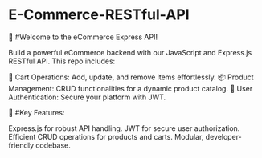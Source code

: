 # E-Commerce-RESTful-API

🚀 #Welcome to the eCommerce Express API!

Build a powerful eCommerce backend with our JavaScript and Express.js RESTful API. This repo includes:

🛒 Cart Operations: Add, update, and remove items effortlessly.
📦 Product Management: CRUD functionalities for a dynamic product catalog.
🔐 User Authentication: Secure your platform with JWT.

🚀 #Key Features:

Express.js for robust API handling.
JWT for secure user authorization.
Efficient CRUD operations for products and carts.
Modular, developer-friendly codebase.
